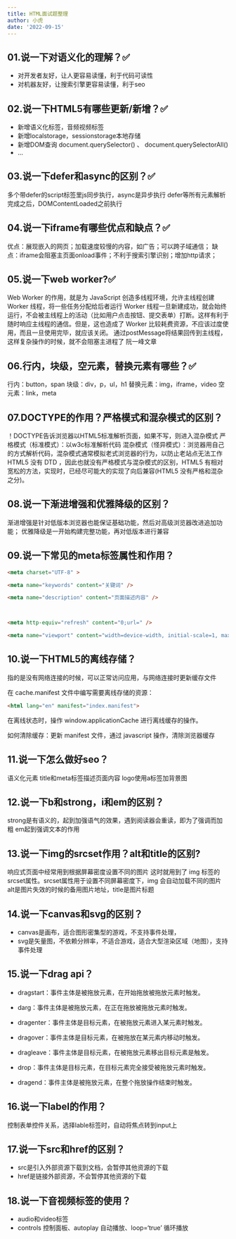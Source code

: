 ```yaml
---
title: HTML面试题整理
author: 小虎
date: '2022-09-15'
---
```


## 01.说一下对语义化的理解？✅
- 对开发者友好，让人更容易读懂，利于代码可读性
- 对机器友好，让搜索引擎更容易读懂，利于seo
## 02.说一下HTML5有哪些更新/新增？✅
- 新增语义化标签，音频视频标签
- 新增localstorage，sessionstorage本地存储
- 新增DOM查询 document.querySelector() 、 document.querySelectorAll()
- …
## 03.说一下defer和async的区别？✅
多个带defer的script标签里js同步执行，async是异步执行
defer等所有元素解析完成之后，DOMContentLoaded之前执行
## 04.说一下iframe有哪些优点和缺点？✅
优点：展现嵌入的网页；加载速度较慢的内容，如广告；可以跨子域通信；
缺点：iframe会阻塞主页面onload事件；不利于搜索引擎识别；增加http请求；
## 05.说一下web worker?✅
Web Worker 的作用，就是为 JavaScript 创造多线程环境，允许主线程创建 Worker 线程，将一些任务分配给后者运行
Worker 线程一旦新建成功，就会始终运行，不会被主线程上的活动（比如用户点击按钮、提交表单）打断。这样有利于随时响应主线程的通信。但是，这也造成了 Worker 比较耗费资源，不应该过度使用，而且一旦使用完毕，就应该关闭。
通过postMessage将结果回传到主线程，这样复杂操作的时候，就不会阻塞主进程了
阮一峰文章
## 06.行内，块级，空元素，替换元素有哪些？✅
行内：button，span
块级：div，p，ul，h1
替换元素：img，iframe，video
空元素：link，meta
## 07.DOCTYPE的作用？严格模式和混杂模式的区别？
！DOCTYPE告诉浏览器以HTML5标准解析页面，如果不写，则进入混杂模式
严格模式（标准模式）：以w3c标准解析代码
混杂模式（怪异模式）：浏览器用自己的方式解析代码，混杂模式通常模拟老式浏览器的行为，以防止老站点无法工作
HTML5 没有 DTD ，因此也就没有严格模式与混杂模式的区别，HTML5 有相对宽松的方法，实现时，已经尽可能大的实现了向后兼容(HTML5 没有严格和混杂之分)。
## 08.说一下渐进增强和优雅降级的区别？
渐进增强是针对低版本浏览器也能保证基础功能，然后对高级浏览器改进追加功能；
优雅降级是一开始构建完整功能，再对低版本进行兼容
## 09.说一下常见的meta标签属性和作用？
``` html
<meta charset="UTF-8" >

<meta name="keywords" content="关键词" />

<meta name="description" content="页面描述内容" />



<meta http-equiv="refresh" content="0;url=" />

<meta name="viewport" content="width=device-width, initial-scale=1, maximum-scale=1">
```
## 10.说一下HTML5的离线存储？
指的是没有网络连接的时候，可以正常访问应用，与网络连接时更新缓存文件

在 cache.manifest 文件中编写需要离线存储的资源：
``` html
<html lang="en" manifest="index.manifest">
```
在离线状态时，操作 window.applicationCache 进行离线缓存的操作。

如何清除缓存：更新 manifest 文件，通过 javascript 操作，清除浏览器缓存

## 11.说一下怎么做好seo？
语义化元素
title和meta标签描述页面内容
logo使用a标签加背景图
## 12.说一下b和strong，i和em的区别？
strong是有语义的，起到加强语气的效果，遇到阅读器会重读，即为了强调而加粗
em起到强调文本的作用
## 13.说一下img的srcset作用？alt和title的区别?
响应式页面中经常用到根据屏幕密度设置不同的图片
这时就用到了 img 标签的srcset属性。srcset属性用于设置不同屏幕密度下，img 会自动加载不同的图片
alt是图片失效的时候的备用图片地址，title是图片标题
## 14.说一下canvas和svg的区别？
- canvas是画布，适合图形密集型的游戏，不支持事件处理，
- svg是矢量图，不依赖分辨率，不适合游戏，适合大型渲染区域（地图），支持事件处理
## 15.说一下drag api？
- dragstart：事件主体是被拖放元素，在开始拖放被拖放元素时触发。

- darg：事件主体是被拖放元素，在正在拖放被拖放元素时触发。

- dragenter：事件主体是目标元素，在被拖放元素进入某元素时触发。

- dragover：事件主体是目标元素，在被拖放在某元素内移动时触发。

- dragleave：事件主体是目标元素，在被拖放元素移出目标元素是触发。

- drop：事件主体是目标元素，在目标元素完全接受被拖放元素时触发。

- dragend：事件主体是被拖放元素，在整个拖放操作结束时触发。

## 16.说一下label的作用？
控制表单控件关系，选择lable标签时，自动将焦点转到input上
## 17.说一下src和href的区别？
- src是引入外部资源下载到文档，会暂停其他资源的下载
- href是链接外部资源，不会暂停其他资源的下载
## 18.说一下音视频标签的使用？
- audio和video标签
- controls 控制面板、autoplay 自动播放、loop=‘true’ 循环播放
